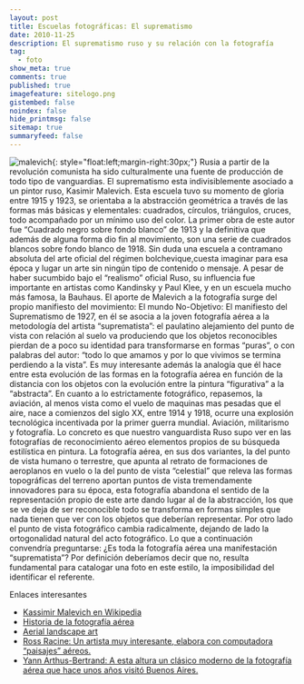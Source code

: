 ```yaml
---
layout: post
title: Escuelas fotográficas: El suprematismo
date: 2010-11-25
description: El suprematismo ruso y su relación con la fotografía
tag:
  - foto
show_meta: true
comments: true
published: true
imagefeature: sitelogo.png
gistembed: false
noindex: false
hide_printmsg: false
sitemap: true
summaryfeed: false
---
```


![malevich][malevich]{: style="float:left;margin-right:30px;"}
Rusia a partir de la revolución comunista ha sido culturalmente una fuente de
producción de todo tipo de vanguardias. El suprematismo esta indivisiblemente
asociado a un pintor ruso, Kasimir Malevich. Esta escuela tuvo su momento de
gloria entre 1915 y 1923, se orientaba a la abstracción geométrica a través de
las formas más básicas y elementales: cuadrados, círculos, triángulos, cruces,
todo acompañado por un mínimo uso del color. La primer obra de este autor fue
“Cuadrado negro sobre fondo blanco” de 1913 y la definitiva que además de
alguna forma dio fin al movimiento, son una serie de cuadrados blancos sobre
fondo blanco de 1918. Sin duda una escuela a contramano absoluta del arte
oficial del régimen bolchevique,cuesta imaginar para esa época y lugar un arte
sin ningún tipo de contenido o mensaje. A pesar de haber sucumbido bajo el
“realismo” oficial Ruso, su influencia fue importante en artistas como
Kandinsky y Paul Klee, y en un escuela mucho más famosa, la Bauhaus.  El aporte
de Malevich a la fotografía surge del propio manifiesto del movimiento: El
mundo No-Objetivo: El manifiesto del Suprematismo de 1927, en él se asocia a la
joven fotografía aérea a la metodología del artista “suprematista”: el
paulatino alejamiento del punto de vista con relación al suelo va produciendo
que los objetos reconocibles pierdan de a poco su identidad para transformarse
en formas “puras”, o con palabras del autor: “todo lo que amamos y por lo que
vivimos se termina perdiendo a la vista”. Es muy interesante además la analogía
que él hace entre esta evolución de las formas en la fotografía aérea en
función de la distancia con los objetos con la evolución entre la pintura
“figurativa” a la “abstracta”.  En cuanto a lo estrictamente fotográfico,
repasemos, la aviación, al menos vista como el vuelo de maquinas mas pesadas
que el aire, nace a comienzos del siglo XX, entre 1914 y 1918, ocurre una
explosión tecnológica incentivada por la primer guerra mundial.  Aviación,
militarismo y fotografía. Lo concreto es que nuestro vanguardista Ruso supo ver
en las fotografías de reconocimiento aéreo elementos propios de su búsqueda
estilística en pintura. La fotografía aérea, en sus dos variantes, la del punto
de vista humano o terrestre, que apunta al retrato de formaciones de aeroplanos
en vuelo o la del punto de vista “celestial” que releva las formas topográficas
del terreno aportan puntos de vista tremendamente innovadores para su época,
esta fotografía abandona el sentido de la representación propio de este arte
dando lugar al de la abstracción, los que se ve deja de ser reconocible todo se
transforma en formas simples que nada tienen que ver con los objetos que
deberían representar. Por otro lado el punto de vista fotográfico cambia
radicalmente, dejando de lado la ortogonalidad natural del acto fotográfico.
Lo que a continuación convendría preguntarse: ¿Es toda la fotografía aérea una
manifestación “suprematista”? Por definición deberíamos decir que no, resulta
fundamental para catalogar una foto en este estilo, la imposibilidad del
identificar el referente.

Enlaces interesantes 

* [Kassimir Malevich en Wikipedia](http://es.wikipedia.org/wiki/Kazimir_Mal%C3%A9vich)
* [Historia de la fotografía aérea](http://www.papainternational.org/history.html)
* [Aerial landscape art](http://en.wikipedia.org/wiki/Aerial_landscape_art)
* [Ross Racine: Un artista muy interesante, elabora con computadora “paisajes” aéreos.](http://www.rossracine.com/)
* [Yann Arthus-Bertrand: A esta altura un clásico moderno de la fotografía aérea que hace unos años visitó Buenos Aires.](http://www.yannarthusbertrand2.org/)


[malevich]: {{site.baseurl}}/images/2010/Malevich-selfportrait-small.jpg
